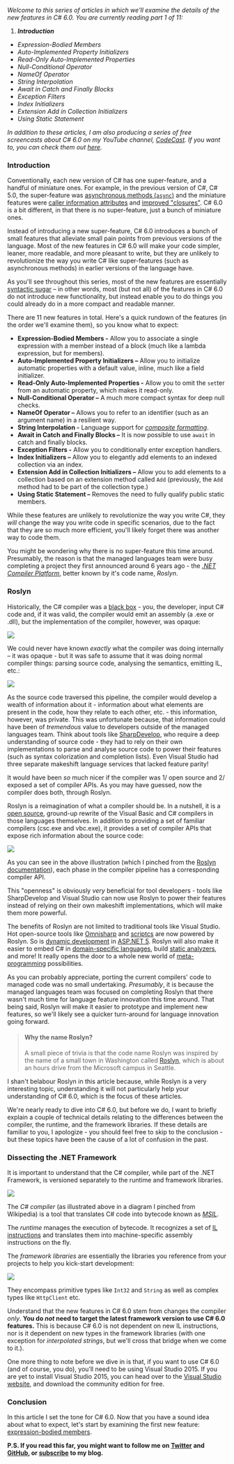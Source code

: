 *Welcome to this series of articles in which we'll examine the details of the new features in C# 6.0. You are currently reading part 1 of 11:*


1. <em><strong>Introduction</strong></em>
- <em><span title="Coming soon..." style="cursor:not-allowed;">Expression-Bodied Members</span></em>
- <em><span title="Coming soon..." style="cursor:not-allowed;">Auto-Implemented Property Initializers</span></em>
- <em><span title="Coming soon..." style="cursor:not-allowed;">Read-Only Auto-Implemented Properties</span></em>
- <em><span title="Coming soon..." style="cursor:not-allowed;">Null-Conditional Operator</span></em>
- <em><span title="Coming soon..." style="cursor:not-allowed;">NameOf Operator</span></em>
- <em><span title="Coming soon..." style="cursor:not-allowed;">String Interpolation</span></em>
- <em><span title="Coming soon..." style="cursor:not-allowed;">Await in Catch and Finally Blocks</span></em>
- <em><span title="Coming soon..." style="cursor:not-allowed;">Exception Filters</span></em>
- <em><span title="Coming soon..." style="cursor:not-allowed;">Index Initializers</span></em>
- <em><span title="Coming soon..." style="cursor:not-allowed;">Extension Add in Collection Initializers</span></em>
- <em><span title="Coming soon..." style="cursor:not-allowed;">Using Static Statement</span></em>

*In addition to these articles, I am also producing a series of free screencasts about C# 6.0 on my YouTube channel, [CodeCast](https://www.youtube.com/channel/UCcQsDUZiK1GWDcP7BpVO_kw?sub_confirmation=1). If you want to, you can check them out [here](https://www.youtube.com/playlist?list=PL5ze0DjYv5DYK391_xP1Y8Oait1-_o5x9).*



### Introduction

Conventionally, each new version of C# has one super-feature, and a handful of miniature ones. For example, in the previous version of C#, C# 5.0, the super-feature was [asynchronous methods (`async`)](https://msdn.microsoft.com/en-us/library/hh156513.aspx) and the miniature features were [caller information attributes](https://msdn.microsoft.com/en-us/library/hh534540.aspx) and [improved "closures"](https://stackoverflow.com/questions/12112881/has-foreachs-use-of-variables-been-changed-in-c-sharp-5). C# 6.0 is a bit different, in that there is no super-feature, just a bunch of miniature ones.

Instead of introducing a new super-feature, C# 6.0 introduces a bunch of small features that alleviate small pain points from previous versions of the language. Most of the new features in C# 6.0 will make your code simpler, leaner, more readable, and more pleasant to write, but they are unlikely to revolutionize the way you write C# like super-features (such as asynchronous methods) in earlier versions of the language have.

As you'll see throughout this series, most of the new features are essentially [syntactic sugar](https://en.wikipedia.org/wiki/Syntactic_sugar) – in other words, most (but not all) of the features in C# 6.0 do not introduce new functionality, but instead enable you to do things you could already do in a more compact and readable manner.

There are 11 new features in total. Here's a quick rundown of the features (in the order we'll examine them), so you know what to expect:

- **Expression-Bodied Members -** Allow you to associate a single expression with a member instead of a block (much like a lambda expression, but for members).
- **Auto-Implemented Property Initializers –** Allow you to initialize automatic properties with a default value, inline, much like a field initializer.
- **Read-Only Auto-Implemented Properties -** Allow you to omit the `set`ter from an automatic property, which makes it read-only.
- **Null-Conditional Operator –** A much more compact syntax for deep null checks.
- **NameOf Operator –** Allows you to refer to an identifier (such as an argument name) in a resilient way.
- **String Interpolation -** Language support for [*composite formatting*](https://msdn.microsoft.com/en-us/library/txafckwd.aspx).
- **Await in Catch and Finally Blocks –** It is now possible to use `await` in catch and finally blocks.
- **Exception Filters -** Allow you to conditionally enter exception handlers.
- **Index Initializers –** Allow you to elegantly add elements to an indexed collection via an index.
- **Extension Add in Collection Initializers –** Allow you to add elements to a collection based on an extension method called `Add` (previously, the `Add` method had to be part of the collection type.)
- **Using Static Statement –** Removes the need to fully qualify public static members.


While these features are unlikely to revolutionize the way you write C#, they _will_ change the way you write code in specific scenarios, due to the fact that they are so much more efficient, you'll likely forget there was another way to code them.

You might be wondering why there is no super-feature this time around. Presumably, the reason is that the managed languages team were busy completing a project they first announced around 6 years ago - the [_.NET Compiler Platform_](), better known by it's code name, _Roslyn_.

### Roslyn

Historically, the C# compiler was a [black box](https://en.wikipedia.org/wiki/Black_box) - you, the developer, input C# code and, if it was valid, the compiler would emit an assembly (a .exe or .dll), but the implementation of the compiler, however, was opaque:

![](https://i.imgur.com/HC1YO73.png)

We could never have known *exactly* what the compiler was doing internally – it was opaque - but it was safe to assume that it was doing normal compiler things: parsing source code, analysing the semantics, emitting IL, etc.:

![](https://github.com/dotnet/roslyn/wiki/images/compiler-pipeline.png)


As the source code traversed this pipeline, the compiler would develop a wealth of information about it - information about what elements are present in the code, how they relate to each other, etc. - this information, however, was private. This was unfortunate because, that information could have been of *tremendous* value to developers outside of the managed languages team. Think about tools like [SharpDevelop](), who require a deep understanding of source code - they had to rely on their own implementations to parse and analyse source code to power their features (such as syntax colorization and completion lists).  Even Visual Studio had three separate makeshift language services that lacked feature parity!

It would have been *so* much nicer if the compiler was 1/ open source and 2/ exposed a set of compiler APIs. As you may have guessed, now the compiler does both, through Roslyn.

Roslyn is a reimagination of what a compiler should be. In a nutshell, it is a [open source](), ground-up rewrite of the Visual Basic and C# compilers in those languages themselves. In addition to providing a set of familiar compilers (csc.exe and vbc.exe), it provides a set of compiler APIs that expose rich information about the source code:

![](https://github.com/dotnet/roslyn/wiki/images/compiler-pipeline-api.png)

As you can see in the above illustration (which I pinched from the [Roslyn documentation](https://github.com/dotnet/roslyn/wiki/Roslyn%20Overview)), each phase in the compiler pipeline has a corresponding compiler API.

This "openness" is obviously _very_ beneficial for tool developers - tools like SharpDevelop and Visual Studio can now use Roslyn to power their features instead of relying on their own makeshift implementations, which will make them more powerful.

The benefits of Roslyn are not limited to traditional tools like Visual Studio. Hot open-source tools like [Omnisharp](http://www.omnisharp.net/) and  [scriptcs](http://scriptcs.net/) are now powered by Roslyn. So is [dynamic development](http://weblogs.asp.net/scottgu/introducing-asp-net-5) in [ASP.NET 5](http://www.asp.net/vnext). Roslyn will also make it easier to embed C# in [domain-specific languages](), build [static analyzers](https://en.wikipedia.org/wiki/Static_program_analysis), and more! It really opens the door to a whole new world of [meta-programming](https://en.wikipedia.org/wiki/Metaprogramming) possibilities.

As you can probably appreciate, porting the current compilers' code to managed code was no small undertaking. *Presumably*, it is because the managed languages team was focused on completing Roslyn that there wasn't much time for language feature innovation this time around. That being said, Roslyn will make it easier to prototype and implement new features, so we'll likely see a quicker turn-around for language innovation going forward.

> #### Why the name Roslyn?
> A small piece of trivia is that the code name Roslyn was inspired by the name of a small town in Washington called [Roslyn](https://en.wikipedia.org/wiki/Roslyn,_Washington), which is about an hours drive from the Microsoft campus in Seattle.

I shan't belabour Roslyn in this article because, while Roslyn is a very interesting topic, understanding it will not particularly help your understanding of C# 6.0, which is the focus of these articles.

We're nearly ready to dive into C# 6.0, but before we do, I want to briefly explain a couple of technical details relating to the differences between the compiler, the runtime, and the framework libraries. If these details are familiar to you, I apologize - you should feel free to skip to the conclusion - but these topics have been the cause of a lot of confusion in the past.

### Dissecting the .NET Framework

It is important to understand that the C# compiler, while part of the .NET Framework, is versioned separately to the runtime and framework libraries.

![](https://upload.wikimedia.org/wikipedia/commons/a/af/Common_Language_Runtime_diagram.svg)

The *C# compiler* (as illustrated above in a diagram I pinched from Wikipedia) is a tool that translates C# code into bytecode known as [*MSIL*](https://en.wikipedia.org/wiki/MSIL).

The *runtime* manages the execution of bytecode. It recognizes a set of [IL instructions](https://en.wikipedia.org/wiki/List_of_CIL_instructions) and translates them into machine-specific assembly instructions on the fly.

The _framework libraries_ are essentially the libraries you reference from your projects to help you kick-start development:

![](https://i.imgur.com/DBM3PS8.png)

They encompass primitive types like `Int32` and `String` as well as complex types like `HttpClient` etc.

Understand that the new features in C# 6.0 stem from changes the compiler *only*. **You do *not* need to target the latest framework version to use C# 6.0 features.** This is because C# 6.0 is not dependent on new IL instructions, nor is it dependent on new types in the framework libraries (with one exception for *interpolated strings*, but we'll cross that bridge when we come to it.).

One more thing to note before we dive in is that, if you want to use C# 6.0 (and of course, you do), you’ll need to be using Visual Studio 2015. If you are yet to install Visual Studio 2015, you can head over to the [Visual Studio website](https://www.visualstudio.com/en-us/products/vs-2015-product-editions.aspx), and download the community edition for free.

### Conclusion

In this article I set the tone for C# 6.0. Now that you have a sound idea about what to expect, let's start by examining the first new feature: [expression-bodied members]().

**P.S. If you read this far, you might want to follow me on [Twitter](https://twitter.com/bookercodes) and [GitHub](https://github.com/alexbooker), or [subscribe](https://booker.codes/rss/) to my blog.**
